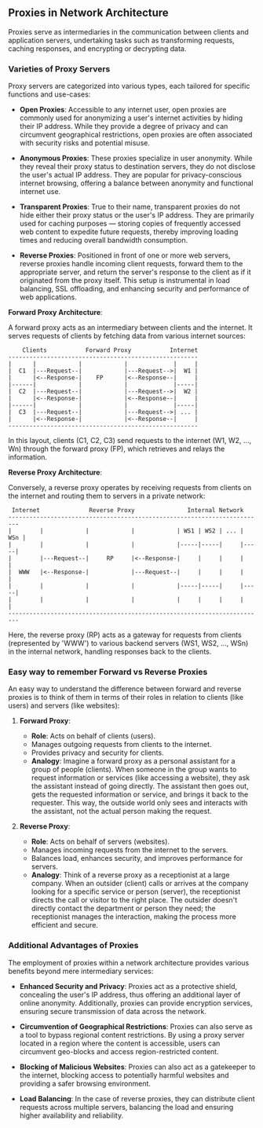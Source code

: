 ## Proxies in Network Architecture

Proxies serve as intermediaries in the communication between clients and application servers, undertaking tasks such as transforming requests, caching responses, and encrypting or decrypting data.

### Varieties of Proxy Servers

Proxy servers are categorized into various types, each tailored for specific functions and use-cases:

- **Open Proxies**: Accessible to any internet user, open proxies are commonly used for anonymizing a user's internet activities by hiding their IP address. While they provide a degree of privacy and can circumvent geographical restrictions, open proxies are often associated with security risks and potential misuse.

- **Anonymous Proxies**: These proxies specialize in user anonymity. While they reveal their proxy status to destination servers, they do not disclose the user's actual IP address. They are popular for privacy-conscious internet browsing, offering a balance between anonymity and functional internet use.

- **Transparent Proxies**: True to their name, transparent proxies do not hide either their proxy status or the user's IP address. They are primarily used for caching purposes — storing copies of frequently accessed web content to expedite future requests, thereby improving loading times and reducing overall bandwidth consumption.

- **Reverse Proxies**: Positioned in front of one or more web servers, reverse proxies handle incoming client requests, forward them to the appropriate server, and return the server's response to the client as if it originated from the proxy itself. This setup is instrumental in load balancing, SSL offloading, and enhancing security and performance of web applications.

**Forward Proxy Architecture**:

A forward proxy acts as an intermediary between clients and the internet. It serves requests of clients by fetching data from various internet sources:

```
    Clients           Forward Proxy           Internet
------------------------------------------------------
|      |            |            |             |     |
|  C1  |---Request--|            |---Request-->|  W1 |
|      |<--Response-|    FP      |<--Response--|     |
|------|            |            |             |-----|
|  C2  |---Request--|            |---Request-->|  W2 |
|      |<--Response-|            |<--Response--|     |
|------|            |            |             |-----|
|  C3  |---Request--|            |---Request-->| ... |
|      |<--Response-|            |<--Response--|     |
------------------------------------------------------
```

In this layout, clients (C1, C2, C3) send requests to the internet (W1, W2, ..., Wn) through the forward proxy (FP), which retrieves and relays the information.

**Reverse Proxy Architecture**:

Conversely, a reverse proxy operates by receiving requests from clients on the internet and routing them to servers in a private network:

```
 Internet              Reverse Proxy               Internal Network
-------------------------------------------------------------------------
|        |            |            |            | WS1 | WS2 | ... | WSn |
|        |            |            |            |-----|-----|     |-----|
|        |---Request--|     RP     |<--Response-|     |     |     |     |
|  WWW   |<--Response-|            |---Request--|     |     |     |     |
|        |            |            |            |-----|-----|     |-----|
|        |            |            |            |     |     |     |     |
-------------------------------------------------------------------------
```

Here, the reverse proxy (RP) acts as a gateway for requests from clients (represented by 'WWW') to various backend servers (WS1, WS2, ..., WSn) in the internal network, handling responses back to the clients.

### Easy way to remember Forward vs Reverse Proxies

An easy way to understand the difference between forward and reverse proxies is to think of them in terms of their roles in relation to clients (like users) and servers (like websites):

1. **Forward Proxy**:
   - **Role**: Acts on behalf of clients (users).
   - Manages outgoing requests from clients to the internet.
   - Provides privacy and security for clients.
   - **Analogy**: Imagine a forward proxy as a personal assistant for a group of people (clients). When someone in the group wants to request information or services (like accessing a website), they ask the assistant instead of going directly. The assistant then goes out, gets the requested information or service, and brings it back to the requester. This way, the outside world only sees and interacts with the assistant, not the actual person making the request.

2. **Reverse Proxy**:
   - **Role**: Acts on behalf of servers (websites).
   - Manages incoming requests from the internet to the servers.
   - Balances load, enhances security, and improves performance for servers.
   - **Analogy**: Think of a reverse proxy as a receptionist at a large company. When an outsider (client) calls or arrives at the company looking for a specific service or person (server), the receptionist directs the call or visitor to the right place. The outsider doesn't directly contact the department or person they need; the receptionist manages the interaction, making the process more efficient and secure.

### Additional Advantages of Proxies

The employment of proxies within a network architecture provides various benefits beyond mere intermediary services:

- **Enhanced Security and Privacy**: Proxies act as a protective shield, concealing the user's IP address, thus offering an additional layer of online anonymity. Additionally, proxies can provide encryption services, ensuring secure transmission of data across the network.

- **Circumvention of Geographical Restrictions**: Proxies can also serve as a tool to bypass regional content restrictions. By using a proxy server located in a region where the content is accessible, users can circumvent geo-blocks and access region-restricted content.

- **Blocking of Malicious Websites**: Proxies can also act as a gatekeeper to the internet, blocking access to potentially harmful websites and providing a safer browsing environment.

- **Load Balancing**: In the case of reverse proxies, they can distribute client requests across multiple servers, balancing the load and ensuring higher availability and reliability.
